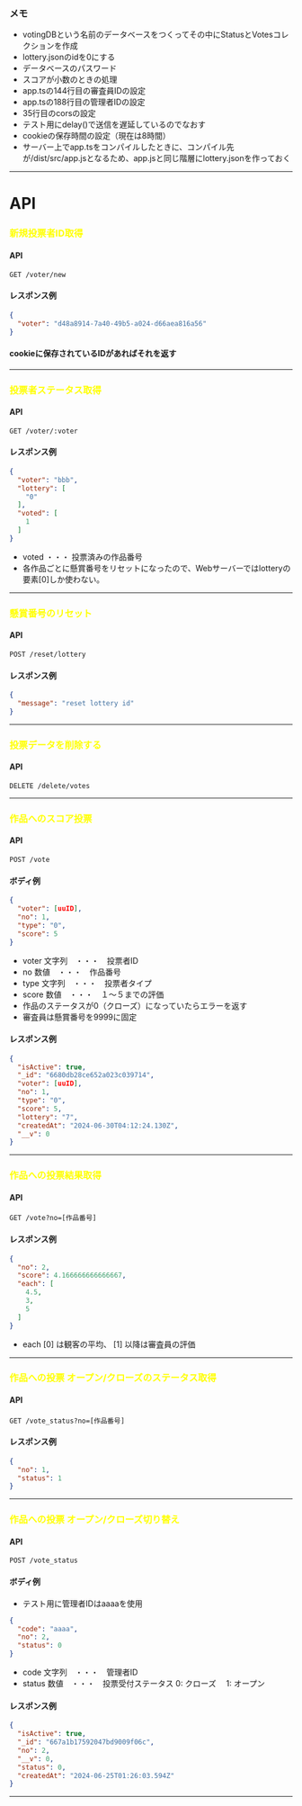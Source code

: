 ### メモ
+ votingDBという名前のデータベースをつくってその中にStatusとVotesコレクションを作成
+ lottery.jsonのidを0にする
+ データベースのパスワード
+ スコアが小数のときの処理
+ app.tsの144行目の審査員IDの設定
+ app.tsの188行目の管理者IDの設定
+ 35行目のcorsの設定
+ テスト用にdelay()で送信を遅延しているのでなおす
+ cookieの保存時間の設定（現在は8時間）
+ サーバー上でapp.tsをコンパイルしたときに、コンパイル先が/dist/src/app.jsとなるため、app.jsと同じ階層にlottery.jsonを作っておく
***
# API    
### <span style="color:yellow;">新規投票者ID取得</span>
#### API
`GET /voter/new`
#### レスポンス例
``` json
{
  "voter": "d48a8914-7a40-49b5-a024-d66aea816a56"
}
```
#### cookieに保存されているIDがあればそれを返す
***
### <span style="color:yellow;">投票者ステータス取得</span>
#### API
`GET /voter/:voter`
#### レスポンス例
``` json
{
  "voter": "bbb",
  "lottery": [
    "0"
  ],
  "voted": [
    1
  ]
}
```
+ voted ・・・ 投票済みの作品番号
+ 各作品ごとに懸賞番号をリセットになったので、Webサーバーではlotteryの要素[0]しか使わない。

***
### <span style="color:yellow;">懸賞番号のリセット</span>
#### API
`POST /reset/lottery`   
#### レスポンス例
``` json
{
  "message": "reset lottery id"
}
```
***
### <span style="color:yellow;">投票データを削除する</span>
#### API
`DELETE /delete/votes`   
***
### <span style="color:yellow;">作品へのスコア投票</span>
#### API
`POST /vote`   
#### ボディ例
``` json
{
  "voter": [uuID],
  "no": 1,
  "type": "0",
  "score": 5
}
```
+ voter 文字列　・・・　投票者ID
+ no 数値　・・・　作品番号
+ type 文字列　・・・　投票者タイプ
+ score 数値　・・・　１～５までの評価
+ 作品のステータスが0（クローズ）になっていたらエラーを返す
+ 審査員は懸賞番号を9999に固定
#### レスポンス例
``` json
{
  "isActive": true,
  "_id": "6680db28ce652a023c039714",
  "voter": [uuID],
  "no": 1,
  "type": "0",
  "score": 5,
  "lottery": "7",
  "createdAt": "2024-06-30T04:12:24.130Z",
  "__v": 0
}
```
***
### <span style="color:yellow;">作品への投票結果取得</span>
#### API
`GET /vote?no=[作品番号]`   
#### レスポンス例
```json
{
  "no": 2,
  "score": 4.166666666666667,
  "each": [
    4.5,
    3,
    5
  ]
}
```
+ each [0] は観客の平均、 [1] 以降は審査員の評価
***
### <span style="color:yellow;">作品への投票 オープン/クローズのステータス取得</span>
#### API
`GET /vote_status?no=[作品番号]`
#### レスポンス例
``` json
{
  "no": 1,
  "status": 1
}
```
***
### <span style="color:yellow;">作品への投票 オープン/クローズ切り替え</span>
#### API
`POST /vote_status`
#### ボディ例
* テスト用に管理者IDはaaaaを使用
``` json
{
  "code": "aaaa",
  "no": 2,
  "status": 0
}
```
+ code 文字列　・・・　管理者ID
+ status 数値　・・・　投票受付ステータス   0: クローズ　 1: オープン
#### レスポンス例
``` json
{
  "isActive": true,
  "_id": "667a1b17592047bd9009f06c",
  "no": 2,
  "__v": 0,
  "status": 0,
  "createdAt": "2024-06-25T01:26:03.594Z"
}
```
***